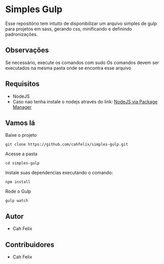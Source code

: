 # Simples Gulp
Esse repositório tem intuito de disponibilizar um arquivo simples de gulp para projetos em sass, gerando css, minificando e definindo padronizações.

## Observações
Se necessário, execute os comandos com sudo
Os comandos devem ser executados na mesma pasta onde se encontra esse arquivo

## Requisitos
- NodeJS
- Caso nao tenha instale o nodejs através do link: [NodeJS via Package Manager](https://github.com/joyent/node/wiki/installing-node.js-via-package-manager)

## Vamos lá
Baixe o projeto
```
git clone https://github.com/cahfelix/simples-gulp.git
```
Acesse a pasta
```
cd simples-gulp
```

Instale suas dependencias executando o comando:
```
npm install
```

Rode o Gulp
```
gulp watch
```

## Autor ##
 * Cah Felix



## Contribuidores ##
 * Cah Felix
